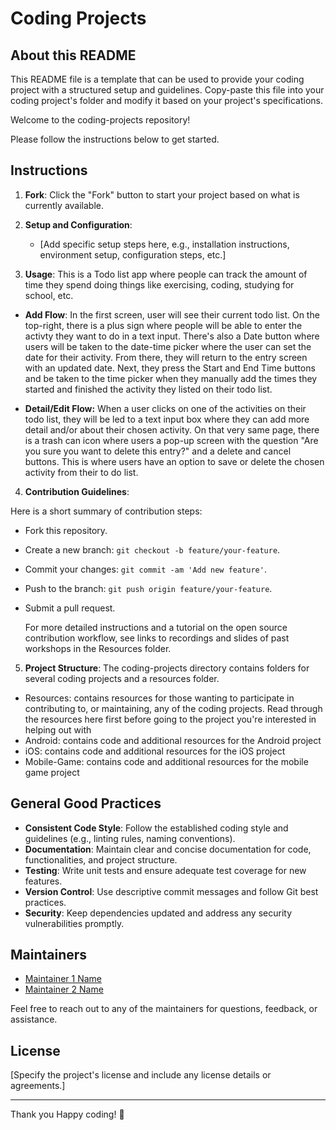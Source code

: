 # Coding Projects

## About this README

This README file is a template that can be used to provide your coding project with a structured setup and guidelines. Copy-paste this file into your coding project's folder and modify it based on your project's specifications.

Welcome to the coding-projects repository!

Please follow the instructions below to get started.

## Instructions

1. **Fork**: Click the "Fork" button to start your project based on what is currently available.

2. **Setup and Configuration**:
   - [Add specific setup steps here, e.g., installation instructions, environment setup, configuration steps, etc.]

3. **Usage**: This is a Todo list app where people can track the amount of time they spend doing things like exercising, coding, studying for school, etc.

- **Add Flow**: In the first screen, user will see their current todo list. On the top-right, there is a plus sign where people will be able to enter the activty they want to do in a text input. There's also a Date button where users will be taken to the date-time picker where the user can set the date for their activity. From there, they will return to the entry screen with an updated date. Next, they press the Start and End Time buttons and be taken to the time picker when they manually add the times they started and finished the activity they listed on their todo list.

- **Detail/Edit Flow:** When a user clicks on one of the activities on their todo list, they will be led to a text input box where they can add more detail and/or about their chosen activity. On that very same page, there is a trash can icon where users a pop-up screen with the question "Are you sure you want to delete this entry?" and a delete and cancel buttons. This is where users have an option to save or delete the chosen activity from their to do list.
  
4. **Contribution Guidelines**:

  Here is a short summary of contribution steps:

- Fork this repository.
- Create a new branch: `git checkout -b feature/your-feature`.
- Commit your changes: `git commit -am 'Add new feature'`.
- Push to the branch: `git push origin feature/your-feature`.
- Submit a pull request.

  For more detailed instructions and a tutorial on the open source contribution workflow, see links to recordings and slides of past workshops in the Resources folder.

5. **Project Structure**:
The coding-projects directory contains folders for several coding projects and a resources folder.

- Resources: contains resources for those wanting to participate in contributing to, or maintaining, any of the coding projects. Read through the resources here first before going to the project you're interested in helping out with
- Android: contains code and additional resources for the Android project
- iOS: contains code and additional resources for the iOS project
- Mobile-Game: contains code and additional resources for the mobile game project

## General Good Practices

- **Consistent Code Style**: Follow the established coding style and guidelines (e.g., linting rules, naming conventions).
- **Documentation**: Maintain clear and concise documentation for code, functionalities, and project structure.
- **Testing**: Write unit tests and ensure adequate test coverage for new features.
- **Version Control**: Use descriptive commit messages and follow Git best practices.
- **Security**: Keep dependencies updated and address any security vulnerabilities promptly.

## Maintainers

- [Maintainer 1 Name](Maintainer_1_Profile_Link)
- [Maintainer 2 Name](Maintainer_2_Profile_Link)

Feel free to reach out to any of the maintainers for questions, feedback, or assistance.

## License

[Specify the project's license and include any license details or agreements.]

---

Thank you Happy coding! 🚀
